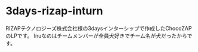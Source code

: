 # 3days-rizap-inturn
RIZAPテクノロジーズ株式会社様の3daysインターシップで作成したChocoZAPのLPです。
Inuなのはチームメンバーが全員犬好きでチーム名が犬だったからです。
